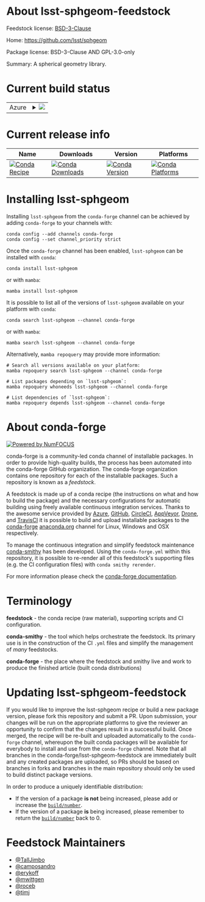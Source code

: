 About lsst-sphgeom-feedstock
============================

Feedstock license: [BSD-3-Clause](https://github.com/conda-forge/lsst-sphgeom-feedstock/blob/main/LICENSE.txt)

Home: https://github.com/lsst/sphgeom

Package license: BSD-3-Clause AND GPL-3.0-only

Summary: A spherical geometry library.

Current build status
====================


<table>
    
  <tr>
    <td>Azure</td>
    <td>
      <details>
        <summary>
          <a href="https://dev.azure.com/conda-forge/feedstock-builds/_build/latest?definitionId=21268&branchName=main">
            <img src="https://dev.azure.com/conda-forge/feedstock-builds/_apis/build/status/lsst-sphgeom-feedstock?branchName=main">
          </a>
        </summary>
        <table>
          <thead><tr><th>Variant</th><th>Status</th></tr></thead>
          <tbody><tr>
              <td>linux_64_python3.10.____cpython</td>
              <td>
                <a href="https://dev.azure.com/conda-forge/feedstock-builds/_build/latest?definitionId=21268&branchName=main">
                  <img src="https://dev.azure.com/conda-forge/feedstock-builds/_apis/build/status/lsst-sphgeom-feedstock?branchName=main&jobName=linux&configuration=linux%20linux_64_python3.10.____cpython" alt="variant">
                </a>
              </td>
            </tr><tr>
              <td>linux_64_python3.11.____cpython</td>
              <td>
                <a href="https://dev.azure.com/conda-forge/feedstock-builds/_build/latest?definitionId=21268&branchName=main">
                  <img src="https://dev.azure.com/conda-forge/feedstock-builds/_apis/build/status/lsst-sphgeom-feedstock?branchName=main&jobName=linux&configuration=linux%20linux_64_python3.11.____cpython" alt="variant">
                </a>
              </td>
            </tr><tr>
              <td>linux_64_python3.12.____cpython</td>
              <td>
                <a href="https://dev.azure.com/conda-forge/feedstock-builds/_build/latest?definitionId=21268&branchName=main">
                  <img src="https://dev.azure.com/conda-forge/feedstock-builds/_apis/build/status/lsst-sphgeom-feedstock?branchName=main&jobName=linux&configuration=linux%20linux_64_python3.12.____cpython" alt="variant">
                </a>
              </td>
            </tr><tr>
              <td>linux_64_python3.9.____cpython</td>
              <td>
                <a href="https://dev.azure.com/conda-forge/feedstock-builds/_build/latest?definitionId=21268&branchName=main">
                  <img src="https://dev.azure.com/conda-forge/feedstock-builds/_apis/build/status/lsst-sphgeom-feedstock?branchName=main&jobName=linux&configuration=linux%20linux_64_python3.9.____cpython" alt="variant">
                </a>
              </td>
            </tr><tr>
              <td>osx_64_python3.10.____cpython</td>
              <td>
                <a href="https://dev.azure.com/conda-forge/feedstock-builds/_build/latest?definitionId=21268&branchName=main">
                  <img src="https://dev.azure.com/conda-forge/feedstock-builds/_apis/build/status/lsst-sphgeom-feedstock?branchName=main&jobName=osx&configuration=osx%20osx_64_python3.10.____cpython" alt="variant">
                </a>
              </td>
            </tr><tr>
              <td>osx_64_python3.11.____cpython</td>
              <td>
                <a href="https://dev.azure.com/conda-forge/feedstock-builds/_build/latest?definitionId=21268&branchName=main">
                  <img src="https://dev.azure.com/conda-forge/feedstock-builds/_apis/build/status/lsst-sphgeom-feedstock?branchName=main&jobName=osx&configuration=osx%20osx_64_python3.11.____cpython" alt="variant">
                </a>
              </td>
            </tr><tr>
              <td>osx_64_python3.12.____cpython</td>
              <td>
                <a href="https://dev.azure.com/conda-forge/feedstock-builds/_build/latest?definitionId=21268&branchName=main">
                  <img src="https://dev.azure.com/conda-forge/feedstock-builds/_apis/build/status/lsst-sphgeom-feedstock?branchName=main&jobName=osx&configuration=osx%20osx_64_python3.12.____cpython" alt="variant">
                </a>
              </td>
            </tr><tr>
              <td>osx_64_python3.9.____cpython</td>
              <td>
                <a href="https://dev.azure.com/conda-forge/feedstock-builds/_build/latest?definitionId=21268&branchName=main">
                  <img src="https://dev.azure.com/conda-forge/feedstock-builds/_apis/build/status/lsst-sphgeom-feedstock?branchName=main&jobName=osx&configuration=osx%20osx_64_python3.9.____cpython" alt="variant">
                </a>
              </td>
            </tr><tr>
              <td>osx_arm64_python3.10.____cpython</td>
              <td>
                <a href="https://dev.azure.com/conda-forge/feedstock-builds/_build/latest?definitionId=21268&branchName=main">
                  <img src="https://dev.azure.com/conda-forge/feedstock-builds/_apis/build/status/lsst-sphgeom-feedstock?branchName=main&jobName=osx&configuration=osx%20osx_arm64_python3.10.____cpython" alt="variant">
                </a>
              </td>
            </tr><tr>
              <td>osx_arm64_python3.11.____cpython</td>
              <td>
                <a href="https://dev.azure.com/conda-forge/feedstock-builds/_build/latest?definitionId=21268&branchName=main">
                  <img src="https://dev.azure.com/conda-forge/feedstock-builds/_apis/build/status/lsst-sphgeom-feedstock?branchName=main&jobName=osx&configuration=osx%20osx_arm64_python3.11.____cpython" alt="variant">
                </a>
              </td>
            </tr><tr>
              <td>osx_arm64_python3.12.____cpython</td>
              <td>
                <a href="https://dev.azure.com/conda-forge/feedstock-builds/_build/latest?definitionId=21268&branchName=main">
                  <img src="https://dev.azure.com/conda-forge/feedstock-builds/_apis/build/status/lsst-sphgeom-feedstock?branchName=main&jobName=osx&configuration=osx%20osx_arm64_python3.12.____cpython" alt="variant">
                </a>
              </td>
            </tr><tr>
              <td>osx_arm64_python3.9.____cpython</td>
              <td>
                <a href="https://dev.azure.com/conda-forge/feedstock-builds/_build/latest?definitionId=21268&branchName=main">
                  <img src="https://dev.azure.com/conda-forge/feedstock-builds/_apis/build/status/lsst-sphgeom-feedstock?branchName=main&jobName=osx&configuration=osx%20osx_arm64_python3.9.____cpython" alt="variant">
                </a>
              </td>
            </tr><tr>
              <td>win_64_python3.10.____cpython</td>
              <td>
                <a href="https://dev.azure.com/conda-forge/feedstock-builds/_build/latest?definitionId=21268&branchName=main">
                  <img src="https://dev.azure.com/conda-forge/feedstock-builds/_apis/build/status/lsst-sphgeom-feedstock?branchName=main&jobName=win&configuration=win%20win_64_python3.10.____cpython" alt="variant">
                </a>
              </td>
            </tr><tr>
              <td>win_64_python3.11.____cpython</td>
              <td>
                <a href="https://dev.azure.com/conda-forge/feedstock-builds/_build/latest?definitionId=21268&branchName=main">
                  <img src="https://dev.azure.com/conda-forge/feedstock-builds/_apis/build/status/lsst-sphgeom-feedstock?branchName=main&jobName=win&configuration=win%20win_64_python3.11.____cpython" alt="variant">
                </a>
              </td>
            </tr><tr>
              <td>win_64_python3.12.____cpython</td>
              <td>
                <a href="https://dev.azure.com/conda-forge/feedstock-builds/_build/latest?definitionId=21268&branchName=main">
                  <img src="https://dev.azure.com/conda-forge/feedstock-builds/_apis/build/status/lsst-sphgeom-feedstock?branchName=main&jobName=win&configuration=win%20win_64_python3.12.____cpython" alt="variant">
                </a>
              </td>
            </tr><tr>
              <td>win_64_python3.9.____cpython</td>
              <td>
                <a href="https://dev.azure.com/conda-forge/feedstock-builds/_build/latest?definitionId=21268&branchName=main">
                  <img src="https://dev.azure.com/conda-forge/feedstock-builds/_apis/build/status/lsst-sphgeom-feedstock?branchName=main&jobName=win&configuration=win%20win_64_python3.9.____cpython" alt="variant">
                </a>
              </td>
            </tr>
          </tbody>
        </table>
      </details>
    </td>
  </tr>
</table>

Current release info
====================

| Name | Downloads | Version | Platforms |
| --- | --- | --- | --- |
| [![Conda Recipe](https://img.shields.io/badge/recipe-lsst--sphgeom-green.svg)](https://anaconda.org/conda-forge/lsst-sphgeom) | [![Conda Downloads](https://img.shields.io/conda/dn/conda-forge/lsst-sphgeom.svg)](https://anaconda.org/conda-forge/lsst-sphgeom) | [![Conda Version](https://img.shields.io/conda/vn/conda-forge/lsst-sphgeom.svg)](https://anaconda.org/conda-forge/lsst-sphgeom) | [![Conda Platforms](https://img.shields.io/conda/pn/conda-forge/lsst-sphgeom.svg)](https://anaconda.org/conda-forge/lsst-sphgeom) |

Installing lsst-sphgeom
=======================

Installing `lsst-sphgeom` from the `conda-forge` channel can be achieved by adding `conda-forge` to your channels with:

```
conda config --add channels conda-forge
conda config --set channel_priority strict
```

Once the `conda-forge` channel has been enabled, `lsst-sphgeom` can be installed with `conda`:

```
conda install lsst-sphgeom
```

or with `mamba`:

```
mamba install lsst-sphgeom
```

It is possible to list all of the versions of `lsst-sphgeom` available on your platform with `conda`:

```
conda search lsst-sphgeom --channel conda-forge
```

or with `mamba`:

```
mamba search lsst-sphgeom --channel conda-forge
```

Alternatively, `mamba repoquery` may provide more information:

```
# Search all versions available on your platform:
mamba repoquery search lsst-sphgeom --channel conda-forge

# List packages depending on `lsst-sphgeom`:
mamba repoquery whoneeds lsst-sphgeom --channel conda-forge

# List dependencies of `lsst-sphgeom`:
mamba repoquery depends lsst-sphgeom --channel conda-forge
```


About conda-forge
=================

[![Powered by
NumFOCUS](https://img.shields.io/badge/powered%20by-NumFOCUS-orange.svg?style=flat&colorA=E1523D&colorB=007D8A)](https://numfocus.org)

conda-forge is a community-led conda channel of installable packages.
In order to provide high-quality builds, the process has been automated into the
conda-forge GitHub organization. The conda-forge organization contains one repository
for each of the installable packages. Such a repository is known as a *feedstock*.

A feedstock is made up of a conda recipe (the instructions on what and how to build
the package) and the necessary configurations for automatic building using freely
available continuous integration services. Thanks to the awesome service provided by
[Azure](https://azure.microsoft.com/en-us/services/devops/), [GitHub](https://github.com/),
[CircleCI](https://circleci.com/), [AppVeyor](https://www.appveyor.com/),
[Drone](https://cloud.drone.io/welcome), and [TravisCI](https://travis-ci.com/)
it is possible to build and upload installable packages to the
[conda-forge](https://anaconda.org/conda-forge) [anaconda.org](https://anaconda.org/)
channel for Linux, Windows and OSX respectively.

To manage the continuous integration and simplify feedstock maintenance
[conda-smithy](https://github.com/conda-forge/conda-smithy) has been developed.
Using the ``conda-forge.yml`` within this repository, it is possible to re-render all of
this feedstock's supporting files (e.g. the CI configuration files) with ``conda smithy rerender``.

For more information please check the [conda-forge documentation](https://conda-forge.org/docs/).

Terminology
===========

**feedstock** - the conda recipe (raw material), supporting scripts and CI configuration.

**conda-smithy** - the tool which helps orchestrate the feedstock.
                   Its primary use is in the construction of the CI ``.yml`` files
                   and simplify the management of *many* feedstocks.

**conda-forge** - the place where the feedstock and smithy live and work to
                  produce the finished article (built conda distributions)


Updating lsst-sphgeom-feedstock
===============================

If you would like to improve the lsst-sphgeom recipe or build a new
package version, please fork this repository and submit a PR. Upon submission,
your changes will be run on the appropriate platforms to give the reviewer an
opportunity to confirm that the changes result in a successful build. Once
merged, the recipe will be re-built and uploaded automatically to the
`conda-forge` channel, whereupon the built conda packages will be available for
everybody to install and use from the `conda-forge` channel.
Note that all branches in the conda-forge/lsst-sphgeom-feedstock are
immediately built and any created packages are uploaded, so PRs should be based
on branches in forks and branches in the main repository should only be used to
build distinct package versions.

In order to produce a uniquely identifiable distribution:
 * If the version of a package **is not** being increased, please add or increase
   the [``build/number``](https://docs.conda.io/projects/conda-build/en/latest/resources/define-metadata.html#build-number-and-string).
 * If the version of a package **is** being increased, please remember to return
   the [``build/number``](https://docs.conda.io/projects/conda-build/en/latest/resources/define-metadata.html#build-number-and-string)
   back to 0.

Feedstock Maintainers
=====================

* [@TallJimbo](https://github.com/TallJimbo/)
* [@camposandro](https://github.com/camposandro/)
* [@erykoff](https://github.com/erykoff/)
* [@mwittgen](https://github.com/mwittgen/)
* [@roceb](https://github.com/roceb/)
* [@timj](https://github.com/timj/)

